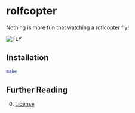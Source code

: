 # rolfcopter

Nothing is more fun that watching a roflcopter fly!

![FLY](img/solarized.gif "ROFLCHOPTER")

## Installation

```bash
make
```

## Further Reading

0. [License](LICENSE.md)

